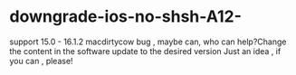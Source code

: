 # downgrade-ios-no-shsh-A12-
support 15.0 - 16.1.2   macdirtycow bug , maybe can, who can help?Change the content in the software update to the desired version 
Just an idea , if you can , please!

